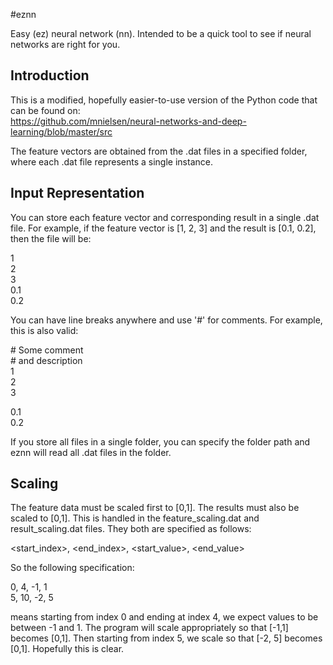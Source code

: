 #eznn

Easy (ez) neural network (nn). Intended to be a quick tool to see if neural networks are right for you.  

## Introduction

This is a modified, hopefully easier-to-use version of the Python code that 
can be found on:  
https://github.com/mnielsen/neural-networks-and-deep-learning/blob/master/src  

The feature vectors are obtained from the .dat files in a specified folder, 
where each .dat file represents a single instance.

## Input Representation

You can store each feature vector and corresponding result in a single 
.dat file. For example, if the feature vector is [1, 2, 3] and the result is 
[0.1, 0.2], then the file will be:  
  
1  
2  
3  
0.1  
0.2  
  
You can have line breaks anywhere and use '#' for comments. For example, this 
is also valid:  
  
\# Some comment  
\# and description  
1  
2  
3  
  
0.1  
0.2  
  
If you store all files in a single folder, you can specify the folder path and 
eznn will read all .dat files in the folder.  

## Scaling

The feature data must be scaled first to [0,1]. The results must also be scaled 
to [0,1]. This is handled in the feature_scaling.dat and result_scaling.dat 
files. They both are specified as follows:

\<start_index\>, \<end_index\>, \<start_value\>, \<end_value\>

So the following specification:  

0, 4, -1, 1  
5, 10, -2, 5  

means starting from index 0 and ending at index 4, we expect values to be 
between -1 and 1. 
The program will scale appropriately so that [-1,1] becomes [0,1]. 
Then starting from index 5, we scale so that [-2, 5] becomes [0,1]. 
Hopefully this is clear. 
